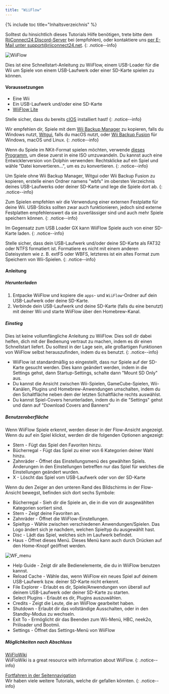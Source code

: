 ```yaml
---
title: "WiiFlow"
---
```


{% include toc title="Inhaltsverzeichnis" %}

Solltest du hinsichtlich dieses Tutorials Hilfe benötigen, trete bitte dem [RiiConnect24 Discord-Server](https://discord.gg/rc24) bei (empfohlen), oder kontaktiere uns [per E-Mail unter support@riiconnect24.net](mailto:support@riiconnect24.net).
{: .notice--info}

![WiiFlow](/images/wiiflowlogo.png)

Dies ist eine Schnellstart-Anleitung zu WiiFlow, einem USB-Loader für die Wii um Spiele von einem USB-Laufwerk oder einer SD-Karte spielen zu können.

#### Voraussetzungen

* Eine Wii
* Ein USB-Laufwerk und/oder eine SD-Karte
* [WiiFlow Lite](https://hbb1.oscwii.org/hbb/wiiflow/wiiflow.zip)

Stelle sicher, dass du bereits [cIOS](/cios) installiert hast!
{: .notice--info}

Wir empfehlen dir, Spiele mit dem [Wii Backup Manager](/wiibackupmanager) zu kopieren, falls du Windows nutzt, [Witgui](https://desairem.com/wordpress/category/witgui-download/), falls du macOS nutzt, oder [Wii Backup Fusion](https://github.com/larsenv/Wii-Backup-Fusion) für Windows, macOS und Linux.
{: .notice--info}

Wenn du Spiele im NKit-Format spielen möchten, verwende [dieses Programm](https://gbatemp.net/download/nkit.36157/), um diese zuerst in eine ISO umzuwandeln. Du kannst auch eine Entwicklerversion von Dolphin verwenden: Rechtsklicke auf ein Spiel und wähle "Datei konvertieren...", um es zu konvertieren.
{: .notice--info}

Um Spiele ohne Wii Backup Manager, Witgui oder Wii Backup Fusion zu kopieren, erstelle einen Ordner namens "wbfs" im obersten Verzeichnis deines USB-Laufwerks oder deiner SD-Karte und lege die Spiele dort ab.
{: .notice--info}

Zum Spielen empfehlen wir die Verwendung einer externen Festplatte für deine Wii. USB-Sticks sollten zwar auch funktionieren, jedoch sind externe Festplatten empfehlenswert da sie zuverlässiger sind und auch mehr Spiele speichern können.
{: .notice--info}

Im Gegensatz zum USB Loader GX kann WiiFlow Spiele auch von einer SD-Karte laden.
{: .notice--info}

Stelle sicher, dass dein USB-Laufwerk und/oder deine SD-Karte als FAT32 oder NTFS formatiert ist. Formatiere es nicht mit einem anderen Dateisystem wie z. B. extFS oder WBFS, letzteres ist ein altes Format zum Speichern von Wii-Spielen.
{: .notice--info}

#### Anleitung

##### Herunterladen

1. Entpacke WiiFlow und kopiere die `apps`- und `WiiFlow`-Ordner auf dein USB-Laufwerk oder deine SD-Karte.
2. Verbinde dein USB-Laufwerk und deine SD-Karte (falls du eine benutzt) mit deiner Wii und starte WiiFlow über den Homebrew-Kanal.

##### Einstieg

Dies ist keine vollumfängliche Anleitung zu WiiFlow. Dies soll dir dabei helfen, dich mit der Bedienung vertraut zu machen, indem es dir einen Schnellstart liefert. Du solltest in der Lage sein, alle großartigen Funktionen von WiiFlow selbst herauszufinden, indem du es benutzt.
{: .notice--info}

* WiiFlow ist standardmäßig so eingestellt, dass nur Spiele auf der SD-Karte gesucht werden. Dies kann geändert werden, indem in die Settings gehst, dann Startup-Settings, schalte dann "Mount SD Only" aus.
* Du kannst die Ansicht zwischen Wii-Spielen, GameCube-Spielen, Wii-Kanälen, Plugins und Homebrew-Anwendungen umschalten, indem du den Schaltfläche neben dem der letzten Schaltfläche rechts auswählst.
* Du kannst Spiel-Covers herunterladen, indem du in die "Settings" gehst und dann auf "Download Covers and Banners"

##### Benutzeroberfläche

Wenn WiiFlow Spiele erkennt, werden dieser in der Flow-Ansicht angezeigt. Wenn du auf ein Spiel klickst, werden dir die folgenden Optionen angezeigt:

* Stern - Fügt das Spiel den Favoriten hinzu.
* Bücherregal - Fügt das Spiel zu einer von 6 Kategorien deiner Wahl hinzu.
* Zahnräder - Öffnet das Einstellungsmenü des gewählten Spiels. Änderungen in den Einstellungen betreffen nur das Spiel für welches die Einstellungen geändert wurden.
* X - Löscht das Spiel vom USB-Laufwerk oder von der SD-Karte

Wenn du den Zeiger an den unteren Rand des Bildschirms in der Flow-Ansicht bewegst, befinden sich dort sechs Symbole:

* Bücherregal - Sieh dir die Spiele an, die in die von dir ausgewählten Kategorien sortiert sind.
* Stern - Zeigt deine Favoriten an.
* Zahnräder - Öffnet die WiiFlow-Einstellungen.
* Spieltyp - Wähle zwischen verschiedenen Anwendungen/Spielen. Das Logo ändert sich je nachdem, welchen Spieltyp du ausgewählt hast.
* Disc - Lädt das Spiel, welches sich im Laufwerk befindet.
* Haus - Öffnet dieses Menü. Dieses Menü kann auch durch Drücken auf den Home-Knopf geöffnet werden.

![WF_menu](images/WFmenu.png)

* Help Guide - Zeigt dir alle Bedienelemente, die du in WiiFlow benutzen kannst.
* Reload Cache - Wähle das, wenn WiiFlow ein neues Spiel auf deinem USB-Laufwerk bzw. deiner SD-Karte nicht erkennt.
* File Explorer - Erlaubt es dir, Spiele/Anwendungen von überall auf deinem USB-Laufwerk oder deiner SD-Karte zu starten.
* Select Plugins - Erlaubt es dir, Plugins auszuwählen.
* Credits - Zeigt die Leute, die an WiiFlow gearbeitet haben.
* Shutdown - Erlaubt dir das vollständige Ausschalten, oder in den Standby-Modus zu wechseln.
* Exit To - Ermöglicht dir das Beenden zum Wii-Menü, HBC, neek2o, Priiloader und Bootmii.
* Settings - Öffnet das Settings-Menü von WiiFlow

##### Möglichkeiten nach Abschluss

[WiiFloWiki](https://sites.google.com/site/WiiFlowiki4/)<br> WiiFloWiki is a great resource with information about WiiFlow.
{: .notice--info}

[Fortfahren in der Seitennavigation](site-navigation)<br> Wir haben viele weitere Tutorials, welche dir gefallen könnten.
{: .notice--info}
